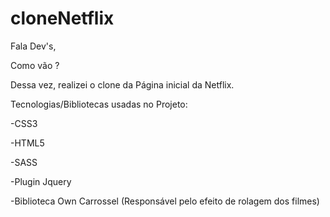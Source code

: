 # cloneNetflix
Fala Dev's, 

Como vão ?



Dessa vez, realizei o clone da Página inicial da Netflix.



Tecnologias/Bibliotecas usadas no Projeto:



-CSS3

-HTML5

-SASS

-Plugin Jquery 

-Biblioteca Own Carrossel (Responsável pelo efeito de rolagem dos filmes)